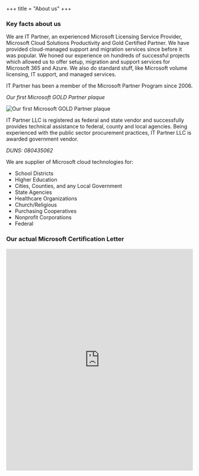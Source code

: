 +++
title = "About us"
+++

### Key facts about us

We are IT Partner, an experienced Microsoft Licensing Service Provider, Microsoft Cloud Solutions Productivity and Gold Certified Partner. We have provided cloud-managed support and migration services since before it was popular. We honed our experience on hundreds of successful projects which allowed us to offer setup, migration and support services for Microsoft 365 and Azure. We also do standard stuff, like Microsoft volume licensing, IT support, and managed services.

IT Partner has been a member of the Microsoft Partner Program since 2006.

_Our first Microsoft GOLD Partner plaque_

![Our first Microsoft GOLD Partner plaque](https://o365hq.com/images/208.jpg)

IT Partner LLC is registered as federal and state vendor and successfully provides technical assistance to federal, county and local agencies. Being experienced with the public sector procurement practices, IT Partner LLC is awarded government vendor.

_DUNS: 080435062_

We are supplier of Microsoft cloud technologies for:

* School Districts 
* Higher Education 
* Cities, Counties, and any Local Government
* State Agencies
* Healthcare Organizations
* Church/Religious
* Purchasing Cooperatives
* Nonprofit Corporations
* Federal


### Our actual Microsoft Certification Letter

<iframe src="https://onedrive.live.com/embed?cid=317E3EF3253FD0EA&resid=317E3EF3253FD0EA%2130482&authkey=AGSG3CW-CHrPlsU&em=2" width="100%" height="600px" frameborder="0" scrolling="no"></iframe>